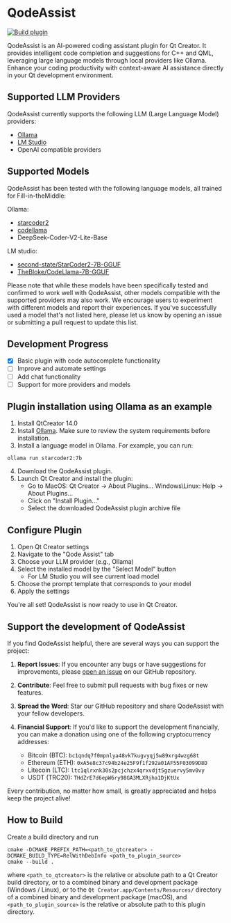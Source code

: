 # QodeAssist
[![Build plugin](https://github.com/Palm1r/QodeAssist/actions/workflows/build_cmake.yml/badge.svg?branch=main)](https://github.com/Palm1r/QodeAssist/actions/workflows/build_cmake.yml)

QodeAssist is an AI-powered coding assistant plugin for Qt Creator. It provides intelligent code completion and suggestions for C++ and QML, leveraging large language models through local providers like Ollama. Enhance your coding productivity with context-aware AI assistance directly in your Qt development environment.

## Supported LLM Providers
QodeAssist currently supports the following LLM (Large Language Model) providers:
- [Ollama](https://ollama.com)
- [LM Studio](https://lmstudio.ai)
- OpenAI compatible providers

## Supported Models
QodeAssist has been tested with the following language models, all trained for Fill-in-theMiddle:

Ollama:
- [starcoder2](https://ollama.com/library/starcoder2)
- [codellama](https://ollama.com/library/codellama)
- DeepSeek-Coder-V2-Lite-Base

LM studio:
- [second-state/StarCoder2-7B-GGUF](https://huggingface.co/second-state/StarCoder2-7B-GGUF)
- [TheBloke/CodeLlama-7B-GGUF](https://huggingface.co/TheBloke/CodeLlama-7B-GGUF)

Please note that while these models have been specifically tested and confirmed to work well with QodeAssist, other models compatible with the supported providers may also work. We encourage users to experiment with different models and report their experiences.
If you've successfully used a model that's not listed here, please let us know by opening an issue or submitting a pull request to update this list.

## Development Progress

- [x] Basic plugin with code autocomplete functionality
- [ ] Improve and automate settings
- [ ] Add chat functionality
- [ ] Support for more providers and models

## Plugin installation using Ollama as an example

1. Install QtCreator 14.0
2. Install [Ollama](https://ollama.com). Make sure to review the system requirements before installation.
3. Install a language model in Ollama. For example, you can run:
```
ollama run starcoder2:7b
```
4. Download the QodeAssist plugin.
5. Launch Qt Creator and install the plugin:
   - Go to MacOS: Qt Creator -> About Plugins...
           Windows\Linux: Help -> About Plugins...
   - Click on "Install Plugin..."
   - Select the downloaded QodeAssist plugin archive file

## Configure Plugin

1. Open Qt Creator settings
2. Navigate to the "Qode Assist" tab
3. Choose your LLM provider (e.g., Ollama)
4. Select the installed model by the "Select Model" button
   - For LM Studio you will see current load model
5. Choose the prompt template that corresponds to your model
6. Apply the settings

You're all set! QodeAssist is now ready to use in Qt Creator.

## Support the development of QodeAssist
If you find QodeAssist helpful, there are several ways you can support the project:

1. **Report Issues**: If you encounter any bugs or have suggestions for improvements, please [open an issue](https://github.com/Palm1r/qodeassist/issues) on our GitHub repository.

2. **Contribute**: Feel free to submit pull requests with bug fixes or new features.

3. **Spread the Word**: Star our GitHub repository and share QodeAssist with your fellow developers.

4. **Financial Support**: If you'd like to support the development financially, you can make a donation using one of the following cryptocurrency addresses:

   - Bitcoin (BTC): `bc1qndq7f0mpnlya48vk7kugvyqj5w89xrg4wzg68t`
   - Ethereum (ETH): `0xA5e8c37c94b24e25F9f1f292a01AF55F03099D8D`
   - Litecoin (LTC): `ltc1qlrxnk30s2pcjchzx4qrxvdjt5gzuervy5mv0vy`
   - USDT (TRC20): `THdZrE7d6epW6ry98GA3MLXRjha1DjKtUx`

Every contribution, no matter how small, is greatly appreciated and helps keep the project alive!

## How to Build

Create a build directory and run

    cmake -DCMAKE_PREFIX_PATH=<path_to_qtcreator> -DCMAKE_BUILD_TYPE=RelWithDebInfo <path_to_plugin_source>
    cmake --build .

where `<path_to_qtcreator>` is the relative or absolute path to a Qt Creator build directory, or to a
combined binary and development package (Windows / Linux), or to the `Qt Creator.app/Contents/Resources/`
directory of a combined binary and development package (macOS), and `<path_to_plugin_source>` is the
relative or absolute path to this plugin directory.
